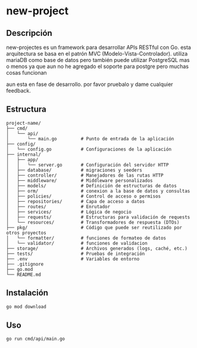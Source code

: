 # new-project

## Descripción
new-projectes es un framework para desarrollar APIs RESTful con Go.
esta arquitectura se basa en el patrón MVC (Modelo-Vista-Controlador). 
utiliza mariaDB como base de datos pero también 
puede utilizar PostgreSQL mas o menos ya que  aun no he agregado el soporte para postgre pero muchas cosas funcionan

aun esta en fase de desarrollo.
por favor pruebalo y dame cualquier feedback.

## Estructura
```
project-name/
├── cmd/
│   └── api/
│       └── main.go         # Punto de entrada de la aplicación
├── config/
│   └── config.go           # Configuraciones de la aplicación
├── internal/
│   ├── app/
│   │   └── server.go       # Configuración del servidor HTTP
│   ├── database/           # migraciones y seeders
│   ├── controller/         # Manejadores de las rutas HTTP
│   ├── middleware/         # Middleware personalizados
│   ├── models/             # Definición de estructuras de datos
│   ├── orm/                # conexion a la base de datos y consultas
│   ├── policies/           # Control de acceso o permisos
│   ├── repositories/       # Capa de acceso a datos
│   ├── routes/             # Enrutador
│   ├── services/           # Lógica de negocio
│   ├── requests/           # Estructuras para validación de requests
│   └── resources/          # Transformadores de respuesta (DTOs)
├── pkg/                    # Código que puede ser reutilizado por otros proyectos
│   └── formatter/          # funciones de formateo de datos
│   └── validator/          # funciones de validacion
├── storage/                # Archivos generados (logs, caché, etc.)
├── tests/                  # Pruebas de integración
├── .env                    # Variables de entorno
├── .gitignore
├── go.mod
└── README.md
```

## Instalación

```bash
go mod download
```

## Uso

```bash
go run cmd/api/main.go
```

